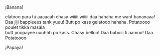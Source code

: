 ¡Banana!



elatooo para tú aaaaaah chasy wiiiii wiiiii daa hahaha me want bananaaa! Daa jiji 
bappleees tank yuuu! Butt po kass gelatooo hahaha. Potatoooo poulet tikka masala  
butt poopayee uuuhhh po kass. Chasy belloo! Daa baboiii ti aamoo! Daa. Potatoooo









¡Papaya!